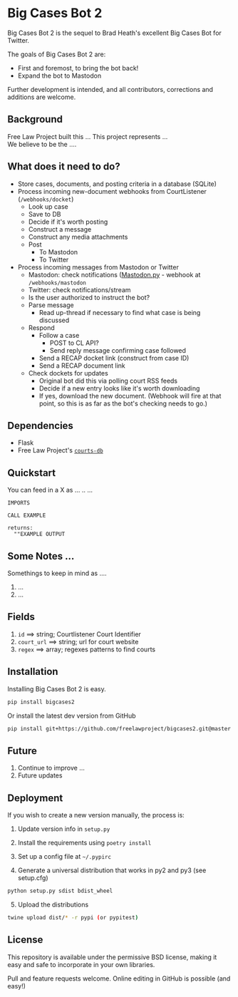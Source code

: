 # Big Cases Bot 2

Big Cases Bot 2 is the sequel to Brad Heath's excellent Big Cases Bot
for Twitter.

The goals of Big Cases Bot 2 are:

- First and foremost, to bring the bot back!
- Expand the bot to Mastodon

Further development is intended, and all contributors, corrections and additions are welcome.

## Background

Free Law Project built this ...  This project represents ...  
We believe to be the ....

## What does it need to do?

- Store cases, documents, and posting criteria in a database (SQLite)
- Process incoming new-document webhooks from CourtListener (`/webhooks/docket`)
  - Look up case
  - Save to DB
  - Decide if it's worth posting
  - Construct a message
  - Construct any media attachments
  - Post
    - To Mastodon
    - To Twitter
- Process incoming messages from Mastodon or Twitter
  - Mastodon: check notifications ([Mastodon.py](https://mastodonpy.readthedocs.io/en/stable/#reading-data-notifications) - webhook at `/webhooks/mastodon`
  - Twitter: check notifications/stream
  - Is the user authorized to instruct the bot?
  - Parse message
    - Read up-thread if necessary to find what case is being discussed
  - Respond
    - Follow a case
      - POST to CL API?
      - Send reply message confirming case followed
    - Send a RECAP docket link (construct from case ID)
    - Send a RECAP document link
  - Check dockets for updates
    - Original bot did this via polling court RSS feeds
    - Decide if a new entry looks like it's worth downloading
    - If yes, download the new document. (Webhook will fire at that point, so this is as far as the bot's checking needs to go.)

## Dependencies

- Flask
- Free Law Project's [`courts-db`](https://github.com/freelawproject/courts-db)

## Quickstart

You can feed in a X as ... .. ...

```
IMPORTS

CALL EXAMPLE

returns:
  ""EXAMPLE OUTPUT
```



## Some Notes ...
Somethings to keep in mind as ....

1. ...
2. ...


## Fields

1. `id` ==> string; Courtlistener Court Identifier
2. `court_url` ==> string; url for court website
3. `regex` ==>  array; regexes patterns to find courts


## Installation

Installing Big Cases Bot 2 is easy.

```sh
pip install bigcases2
```


Or install the latest dev version from GitHub

```sh
pip install git+https://github.com/freelawproject/bigcases2.git@master
```

## Future

1) Continue to improve ...
2) Future updates

## Deployment

If you wish to create a new version manually, the process is:

1. Update version info in `setup.py`

2. Install the requirements using `poetry install`

3. Set up a config file at `~/.pypirc`

4. Generate a universal distribution that works in py2 and py3 (see setup.cfg)

```sh
python setup.py sdist bdist_wheel
```

5. Upload the distributions

```sh
twine upload dist/* -r pypi (or pypitest)
```

## License

This repository is available under the permissive BSD license, making it easy and safe to incorporate in your own libraries.

Pull and feature requests welcome. Online editing in GitHub is possible (and easy!)
